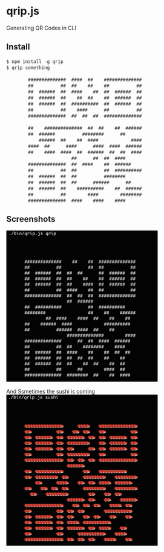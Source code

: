 # qrip.js
Generating QR Codes in CLI

## Install
```
$ npm install -g qrip
$ qrip something

        ##############  ####  ##    ##############
        ##          ##  ##    ##    ##          ##
        ##  ######  ##  ####    ##  ##  ######  ##
        ##  ######  ##    ##  ##    ##  ######  ##
        ##  ######  ##  ##########  ##  ######  ##
        ##          ##    ####      ##          ##
        ##############  ##  ##  ##  ##############

        ##    ##############  ##  ##    ##  ######
        ##  ######          ########      ##
            ######  ##    ##  ####            ####
        ####  ##      ####      ####  ####  ######
        ##    ####  ####  ##  ######  ##  ##  ####
                        ##      ##  ##  ####
        ##############  ##  ####    ##  ######
        ##          ##  ##          ##  ##########
        ##  ######  ##  ##          ########
        ##  ######  ##  ##      ######      ##
        ##  ######  ##    ##########    ##  ######
        ##          ##        ####        ########
        ##############  ####    ####    ####
```

## Screenshots
<img width=400 src="https://raw.githubusercontent.com/watilde/qrip/master/screenshots/sharp.png" alt="screenshots" title="default">

And Ssmetimes the sushi is coming<br>
<img width=400 src="https://raw.githubusercontent.com/watilde/qrip/master/screenshots/sushi.png" alt="screenshots" title="sushi">
